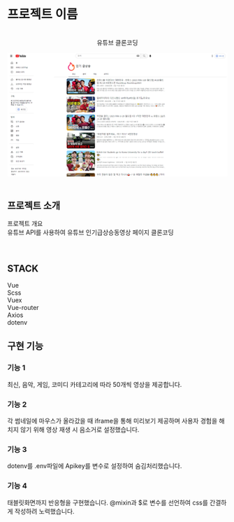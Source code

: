 

# 프로젝트 이름

<p align="center">
  <br>
  유튜브 클론코딩

![Broadcast Thumbnail](./public/youtube.png)  
  <br>
</p>


## 프로젝트 소개

<p align="justify">
프로젝트 개요
<br>
유튜브 API를 사용하여 유튜브 인기급상승동영상 페이지 클론코딩
</p>

<br>

## STACK

Vue
<br>
Scss
<br>
Vuex
<br>
Vue-router
<br>
Axios
<br>
dotenv

## 구현 기능

### 기능 1
최신, 음악, 게임, 코미디 카테고리에 따라 50개씩 영상을 제공합니다. 
### 기능 2
각 썸네일에 마우스가 올라갔을 때 iframe을 통해 미리보기 제공하며 사용자 경험을 해치지 않기 위해 영상 재생 시 음소거로 설정했습니다.  
### 기능 3
dotenv를 .env파일에 Apikey를 변수로 설정하여 숨김처리했습니다.
### 기능 4
태블릿화면까지 반응형을 구현했습니다. @mixin과 $로 변수를 선언하여 css를 간결하게 작성하려 노력했습니다.


<p align="justify">

</p>

<br>


